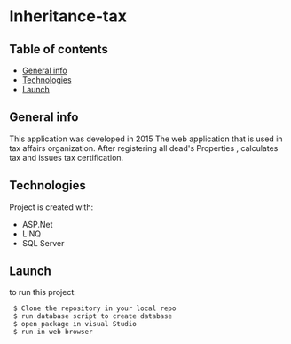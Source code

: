 # Inheritance-tax

## Table of contents
* [General info](#general-info)
* [Technologies](#technologies)
* [Launch](#Launch)

## General info
This application was developed in 2015
The web application that is used in tax affairs organization. 
After registering all dead's Properties , calculates tax and issues tax certification.
	
## Technologies
Project is created with:
 * ASP.Net 
 * LINQ
 * SQL Server
	
## Launch
to run this project:
```
 $ Clone the repository in your local repo
 $ run database script to create database
 $ open package in visual Studio 
 $ run in web browser
 
``` 
